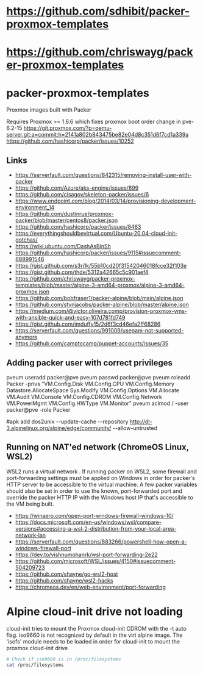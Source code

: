 # https://github.com/sdhibit/packer-proxmox-templates
# https://github.com/chriswayg/packer-proxmox-templates

# packer-proxmox-templates
Proxmox images built with Packer

Requires Proxmox >= 1.6.6 which fixes proxmox boot order change in pve-6.2-15
https://git.proxmox.com/?p=qemu-server.git;a=commit;h=2141a802b843475be82e04d8c351d6f7cd1a339a
https://github.com/hashicorp/packer/issues/10252

## Links
- https://serverfault.com/questions/842315/removing-install-user-with-packer
- https://github.com/Azure/aks-engine/issues/899
- https://github.com/cisagov/skeleton-packer/issues/6
- https://www.endpoint.com/blog/2014/03/14/provisioning-development-environment_14
- https://github.com/dustinrue/proxmox-packer/blob/master/centos8/packer.json
- https://github.com/hashicorp/packer/issues/8463
- https://everythingshouldbevirtual.com/Ubuntu-20.04-cloud-init-gotchas/
- https://wiki.ubuntu.com/DashAsBinSh
- https://github.com/hashicorp/packer/issues/9115#issuecomment-688991546
- https://gist.github.com/s3rj1k/55b10cd20f31542046018fcce32f103e
- https://gist.github.com/thde/5312a42665c5c901aef4
- https://github.com/chriswayg/packer-proxmox-templates/blob/master/alpine-3-amd64-proxmox/alpine-3-amd64-proxmox.json
- https://github.com/bobfraser1/packer-alpine/blob/main/alpine.json
- https://github.com/stvnjacobs/packer-alpine/blob/master/alpine.json
- https://medium.com/@victor.oliveira.comp/provision-proxmox-vms-with-ansible-quick-and-easy-107d781fd749
- https://gist.github.com/imduffy15/2d6f3cd46efa2ff68286
- https://serverfault.com/questions/991009/usepam-not-supported-anymore
- https://github.com/camptocamp/puppet-accounts/issues/35

## Adding packer user with correct privileges
pveum useradd packer@pve
pveum passwd packer@pve
pveum roleadd Packer -privs "VM.Config.Disk VM.Config.CPU VM.Config.Memory Datastore.AllocateSpace Sys.Modify VM.Config.Options VM.Allocate VM.Audit VM.Console VM.Config.CDROM VM.Config.Network VM.PowerMgmt VM.Config.HWType VM.Monitor"
pveum aclmod / -user packer@pve -role Packer

#apk add dos2unix --update-cache --repository http://dl-3.alpinelinux.org/alpine/edge/community/ --allow-untrusted

## Running on NAT'ed network (ChromeOS Linux, WSL2)

WSL2 runs a virtual network . If running packer on WSL2, some firewall and port-forwarding settings must be applied on Windows in order for packer's HTTP server to be accessible to the virtual machine. A few packer variables should also be set in order to use the known, port-forwarded port and override the packer HTTP IP with the Windows host IP that's accessible to the VM being built.

- https://winaero.com/open-port-windows-firewall-windows-10/
- https://docs.microsoft.com/en-us/windows/wsl/compare-versions#accessing-a-wsl-2-distribution-from-your-local-area-network-lan
- https://serverfault.com/questions/883266/powershell-how-open-a-windows-firewall-port
- https://dev.to/vishnumohanrk/wsl-port-forwarding-2e22
- https://github.com/microsoft/WSL/issues/4150#issuecomment-504209723
- https://github.com/shayne/go-wsl2-host
- https://github.com/shayne/wsl2-hacks
- https://chromeos.dev/en/web-environment/port-forwarding

# Alpine cloud-init drive not loading

cloud-init tries to mount the Proxmox cloud-init CDROM with the -t auto flag. iso9660 is not recognized by default in the virt alpine image. The 'isofs' module needs to be loaded in order for cloud-init to mount the proxmox cloud-init drive

```bash
# Check if iso9660 is in /proc/filesystems
cat /proc/filesystems


```
